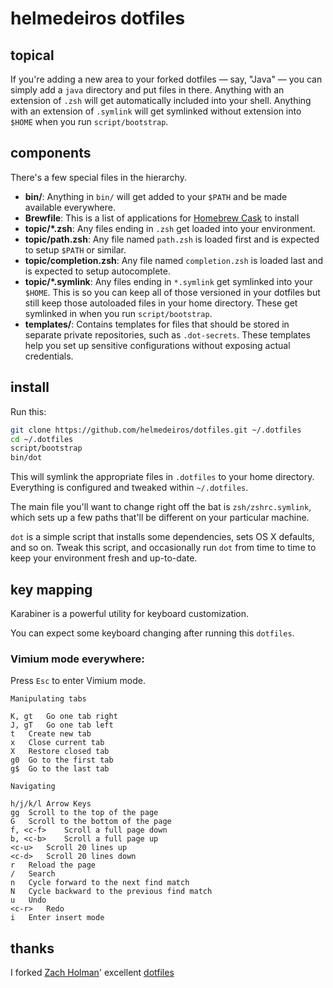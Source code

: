 # helmedeiros dotfiles

## topical

If you're adding a new area to your forked dotfiles — say, "Java" — you can simply add a `java` directory and put files in there. Anything with an extension of `.zsh` will get automatically included into your shell. Anything with an extension of `.symlink` will get symlinked without extension into `$HOME` when you run `script/bootstrap`.

## components

There's a few special files in the hierarchy.

- **bin/**: Anything in `bin/` will get added to your `$PATH` and be made
  available everywhere.
- **Brewfile**: This is a list of applications for [Homebrew Cask](http://caskroom.io) to install
- **topic/\*.zsh**: Any files ending in `.zsh` get loaded into your
  environment.
- **topic/path.zsh**: Any file named `path.zsh` is loaded first and is
  expected to setup `$PATH` or similar.
- **topic/completion.zsh**: Any file named `completion.zsh` is loaded
  last and is expected to setup autocomplete.
- **topic/\*.symlink**: Any files ending in `*.symlink` get symlinked into
  your `$HOME`. This is so you can keep all of those versioned in your dotfiles
  but still keep those autoloaded files in your home directory. These get
  symlinked in when you run `script/bootstrap`.
- **templates/**: Contains templates for files that should be stored in separate
  private repositories, such as `.dot-secrets`. These templates help you set up
  sensitive configurations without exposing actual credentials.

## install

Run this:

```sh
git clone https://github.com/helmedeiros/dotfiles.git ~/.dotfiles
cd ~/.dotfiles
script/bootstrap
bin/dot
```

This will symlink the appropriate files in `.dotfiles` to your home directory.
Everything is configured and tweaked within `~/.dotfiles`.

The main file you'll want to change right off the bat is `zsh/zshrc.symlink`,
which sets up a few paths that'll be different on your particular machine.

`dot` is a simple script that installs some dependencies, sets OS X
defaults, and so on. Tweak this script, and occasionally run `dot` from
time to time to keep your environment fresh and up-to-date.

## key mapping

Karabiner is a powerful utility for keyboard customization.

You can expect some keyboard changing after running this `dotfiles`.


### Vimium mode everywhere:

Press `Esc` to enter Vimium mode.

```
Manipulating tabs

K, gt	Go one tab right
J, gT	Go one tab left
t	Create new tab
x	Close current tab
X	Restore closed tab
g0	Go to the first tab
g$	Go to the last tab
```
```
Navigating

h/j/k/l	Arrow Keys
gg	Scroll to the top of the page
G	Scroll to the bottom of the page
f, <c-f>	Scroll a full page down
b, <c-b>	Scroll a full page up
<c-u>	Scroll 20 lines up
<c-d>	Scroll 20 lines down
r	Reload the page
/	Search
n	Cycle forward to the next find match
N	Cycle backward to the previous find match
u	Undo
<c-r>	Redo
i	Enter insert mode
```

## thanks

I forked [Zach Holman](http://github.com/holman)' excellent
[dotfiles](http://github.com/holman/dotfiles)
